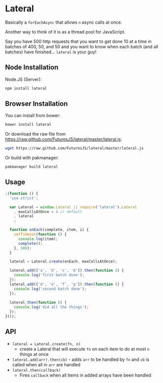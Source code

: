 Lateral
===

Basically a `forEachAsync` that allows `n` async calls at once.

Another way to think of it is as a thread pool for JavaScript.

Say you have 500 http requests that you want to get done
10 at a time in batches of 400, 50, and 50 and you want
to know when each batch (and all batches) have finished...  `lateral` is your guy!

Node Installation
---

Node.JS (Server):

```bash
npm install lateral
```

Browser Installation
---

You can install from bower:

```bash
bower install lateral
```

Or download the raw file from <https://raw.github.com/FuturesJS/lateral/master/lateral.js>:

```bash
wget https://raw.github.com/FuturesJS/lateral/master/lateral.js
```

Or build with pakmanager:

```bash
pakmanager build lateral
```

Usage
---

```javascript
;(function () {
  'use strict';

  var Lateral = window.Lateral || require('lateral').Lateral
    , maxCallsAtOnce = 4 // default
    , lateral
    ;

  function onEach(complete, item, i) {
    setTimeout(function () {
      console.log(item);
      complete();
    }, 500);
  }

  lateral = Lateral.create(onEach, maxCallsAtOnce);

  lateral.add(['a', 'b', 'c', 'd']).then(function () {
    console.log('first batch done');
  });
  lateral.add(['d', 'e', 'f', 'g']).then(function () {
    console.log('second batch done');
  });
  
  lateral.then(function () {
    console.log('did all the things');
  });
}());
```
    
API
---

  * `lateral = Lateral.create(fn, n)`
    * create a Lateral that will execute `fn` on each item to do at most `n` things at once
  * `lateral.add(arr).then(cb)` - adds `arr` to be handled by `fn` and `cb` is called when all in `arr` are handled
  * `lateral.then(callback)` 
    * Fires `callback` when all items in added arrays have been handled
